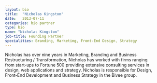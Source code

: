 ```yaml
---
layout: bio
title:  "Nicholas Kingston"
date:   2013-07-11
categories: bio partner
type: bio
name: "Nicholas Kingston"
job-title: Founding Partner
specialities: Branding, Marketing, Front-End Design, Strategy
---
```


Nicholas has over nine years in Marketing, Branding and Business Restructuring / Transformation, Nicholas has worked with firms ranging from start-ups to Fortune 500 providing extensive consulting services in design, web applications and strategy. Nicholas is responsible for Design, Front-End Development and Business Strategy in the Bivee group.
